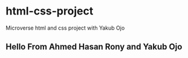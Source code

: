 # html-css-project
Microverse html and css project with Yakub Ojo

## Hello From Ahmed Hasan Rony and Yakub Ojo 